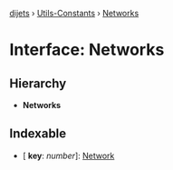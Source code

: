 [dijets](../README.md) › [Utils-Constants](../modules/utils_constants.md) › [Networks](utils_constants.networks.md)

# Interface: Networks

## Hierarchy

* **Networks**

## Indexable

* \[ **key**: *number*\]: [Network](utils_constants.network.md)
